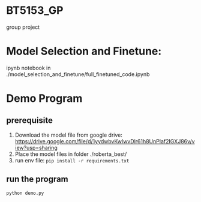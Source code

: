 # BT5153_GP
group project

# Model Selection and Finetune:
ipynb notebook in ./model_selection_and_finetune/full_finetuned_code.ipynb

# Demo Program
## prerequisite
1. Download the model file from google drive: https://drive.google.com/file/d/1yydwbvKwlwvDlr61h8UnPlaf2IGXJ86v/view?usp=sharing
2. Place the model files in folder ./roberta_best/
3. run env file: `pip install -r requirements.txt`

## run the program
`python demo.py`
